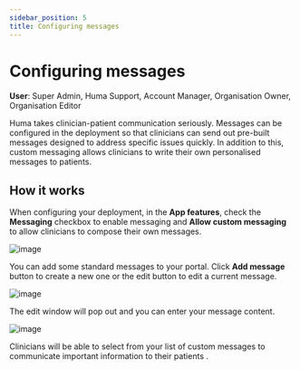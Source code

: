```yaml
---
sidebar_position: 5
title: Configuring messages 
---
```

# Configuring messages
**User**: Super Admin, Huma Support, Account Manager, Organisation Owner, Organisation Editor

Huma takes clinician-patient communication seriously. Messages can be configured in the deployment so that clinicians can send out pre-built messages designed to address specific issues quickly. In addition to this, custom messaging allows clinicians to write their own personalised messages to patients.
## How it works​
When configuring your deployment, in the **App features**, check the **Messaging** checkbox to enable messaging and **Allow custom messaging** to allow clinicians to compose their own messages.

![image](https://user-images.githubusercontent.com/110832367/183861300-33794325-7ca2-4316-9a37-8a716060323e.png)

You can add some standard messages to your portal. Click **Add message** button to create a new one or the edit button to edit a current message.

![image](https://user-images.githubusercontent.com/110832367/184096803-325c203a-1425-4d24-8546-f80e43dabb90.png)

The edit window will pop out and you can enter your message content.

![image](https://user-images.githubusercontent.com/110832367/183861224-f9996d29-0933-4d0a-b41f-c4cd325fa14e.png)

Clinicians will be able to select from your list of custom messages to communicate important information to their patients .
